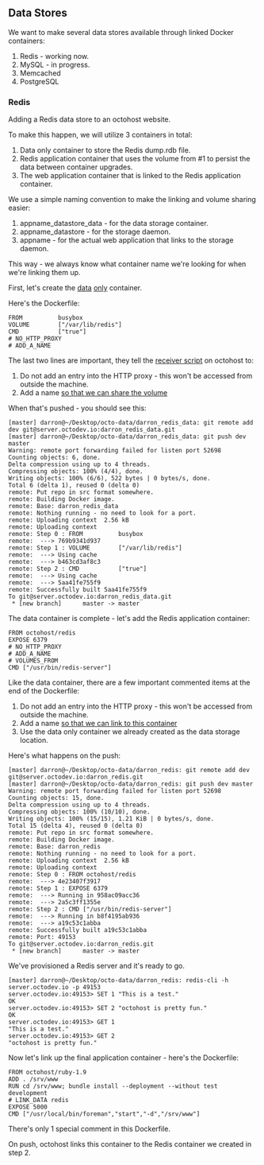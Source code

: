 ## Data Stores

We want to make several data stores available through linked Docker containers:

1. Redis - working now.
2. MySQL - in progress.
3. Memcached
4. PostgreSQL

### Redis

Adding a Redis data store to an octohost website.

To make this happen, we will utilize 3 containers in total:

1. Data only container to store the Redis dump.rdb file.
2. Redis application container that uses the volume from #1 to persist the data between container upgrades.
3. The web application container that is linked to the Redis application container.

We use a simple naming convention to make the linking and volume sharing easier:

1. appname\_datastore\_data - for the data storage container.
2. appname\_datastore - for the storage daemon.
3. appname - for the actual web application that links to the storage daemon.

This way - we always know what container name we're looking for when we're linking them up.

First, let's create the [data](http://www.tech-d.net/2013/12/16/persistent-volumes-with-docker-container-as-volume-pattern/) [only](http://www.offermann.us/2013/12/tiny-docker-pieces-loosely-joined.html) container.

Here's the Dockerfile:

```
FROM          busybox
VOLUME        ["/var/lib/redis"]
CMD           ["true"]
# NO_HTTP_PROXY
# ADD_A_NAME
```

The last two lines are important, they tell the [receiver script](https://github.com/octohost/octohost/blob/master/bin/receiver.sh) on octohost to:

1. Do not add an entry into the HTTP proxy - this won't be accessed from outside the machine.
2. Add a name [so that we can share the volume](http://docs.docker.io/en/latest/use/working_with_volumes/)

When that's pushed - you should see this:

```
[master] darron@~/Desktop/octo-data/darron_redis_data: git remote add dev git@server.octodev.io:darron_redis_data.git
[master] darron@~/Desktop/octo-data/darron_redis_data: git push dev master
Warning: remote port forwarding failed for listen port 52698
Counting objects: 6, done.
Delta compression using up to 4 threads.
Compressing objects: 100% (4/4), done.
Writing objects: 100% (6/6), 522 bytes | 0 bytes/s, done.
Total 6 (delta 1), reused 0 (delta 0)
remote: Put repo in src format somewhere.
remote: Building Docker image.
remote: Base: darron_redis_data
remote: Nothing running - no need to look for a port.
remote: Uploading context  2.56 kB
remote: Uploading context 
remote: Step 0 : FROM          busybox
remote:  ---> 769b9341d937
remote: Step 1 : VOLUME        ["/var/lib/redis"]
remote:  ---> Using cache
remote:  ---> b463cd3af8c3
remote: Step 2 : CMD           ["true"]
remote:  ---> Using cache
remote:  ---> 5aa41fe755f9
remote: Successfully built 5aa41fe755f9
To git@server.octodev.io:darron_redis_data.git
 * [new branch]      master -> master
```

The data container is complete  - let's add the Redis application container:

```
FROM octohost/redis
EXPOSE 6379
# NO_HTTP_PROXY
# ADD_A_NAME
# VOLUMES_FROM
CMD ["/usr/bin/redis-server"]
```

Like the data container, there are a few important commented items at the end of the Dockerfile:

1. Do not add an entry into the HTTP proxy - this won't be accessed from outside the machine.
2. Add a name [so that we can link to this container](http://docs.docker.io/en/latest/use/working_with_volumes/)
3. Use the data only container we already created as the data storage location.

Here's what happens on the push:

```
[master] darron@~/Desktop/octo-data/darron_redis: git remote add dev git@server.octodev.io:darron_redis.git
[master] darron@~/Desktop/octo-data/darron_redis: git push dev master
Warning: remote port forwarding failed for listen port 52698
Counting objects: 15, done.
Delta compression using up to 4 threads.
Compressing objects: 100% (10/10), done.
Writing objects: 100% (15/15), 1.21 KiB | 0 bytes/s, done.
Total 15 (delta 4), reused 0 (delta 0)
remote: Put repo in src format somewhere.
remote: Building Docker image.
remote: Base: darron_redis
remote: Nothing running - no need to look for a port.
remote: Uploading context  2.56 kB
remote: Uploading context 
remote: Step 0 : FROM octohost/redis
remote:  ---> 4e23407f3917
remote: Step 1 : EXPOSE 6379
remote:  ---> Running in 958ac09acc36
remote:  ---> 2a5c3ff1355e
remote: Step 2 : CMD ["/usr/bin/redis-server"]
remote:  ---> Running in b8f4195ab936
remote:  ---> a19c53c1abba
remote: Successfully built a19c53c1abba
remote: Port: 49153
To git@server.octodev.io:darron_redis.git
 * [new branch]      master -> master
 ```
 
 We've provisioned a Redis server and it's ready to go.
 
 ```
 [master] darron@~/Desktop/octo-data/darron_redis: redis-cli -h server.octodev.io -p 49153
 server.octodev.io:49153> SET 1 "This is a test."
 OK
 server.octodev.io:49153> SET 2 "octohost is pretty fun."
 OK
 server.octodev.io:49153> GET 1
 "This is a test."
 server.octodev.io:49153> GET 2
 "octohost is pretty fun."
 ```
 
 Now let's link up the final application container - here's the Dockerfile:
 
 ```
 FROM octohost/ruby-1.9
 ADD . /srv/www
 RUN cd /srv/www; bundle install --deployment --without test development
 # LINK_DATA redis
 EXPOSE 5000
 CMD ["/usr/local/bin/foreman","start","-d","/srv/www"]
 ```
 
 There's only 1 special comment in this Dockerfile. 
 
 On push, octohost links this container to the Redis container we created in step 2.